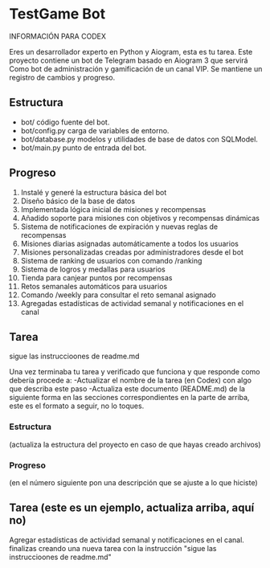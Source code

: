 # TestGame Bot

INFORMACIÓN PARA CODEX

Eres un desarrollador experto en Python y Aiogram, esta es tu tarea.
Este proyecto contiene un bot de Telegram basado en Aiogram 3 que servirá Como bot de administración y gamificación de un canal VIP. Se mantiene un registro de cambios y progreso.

## Estructura
- bot/ código fuente del bot.
- bot/config.py carga de variables de entorno.
- bot/database.py modelos y utilidades de base de datos con SQLModel.
- bot/main.py punto de entrada del bot.

## Progreso
1. Instalé y generé la estructura básica del bot
2. Diseño básico de la base de datos
3. Implementada lógica inicial de misiones y recompensas
4. Añadido soporte para misiones con objetivos y recompensas dinámicas
5. Sistema de notificaciones de expiración y nuevas reglas de recompensas
6. Misiones diarias asignadas automáticamente a todos los usuarios
7. Misiones personalizadas creadas por administradores desde el bot
8. Sistema de ranking de usuarios con comando /ranking
9. Sistema de logros y medallas para usuarios
10. Tienda para canjear puntos por recompensas
11. Retos semanales automáticos para usuarios
12. Comando /weekly para consultar el reto semanal asignado
13. Agregadas estadísticas de actividad semanal y notificaciones en el canal

##  Tarea
sigue las instruccioones de readme.md

Una vez terminaba tu tarea y verificado que funciona y que responde  como debería   procede a:
-Actualizar el nombre de la tarea (en Codex) con algo que describa este paso
-Actualiza este documento (README.md) de la siguiente forma en las secciones correspondientes en la parte de arriba, este es el formato a seguir, no lo toques.

### Estructura
(actualiza la estructura del proyecto en caso de que hayas creado archivos)

### Progreso
(en el número siguiente pon una descripción que se ajuste a lo que hiciste)

## Tarea (este es un ejemplo, actualiza arriba, aquí no)

Agregar estadísticas de actividad semanal y notificaciones en el canal.
finalizas creando una nueva tarea con la instrucción "sigue las instruccioones de readme.md"
